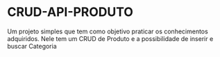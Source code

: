 # CRUD-API-PRODUTO
Um projeto simples que tem como objetivo praticar os conhecimentos adquiridos. Nele tem um CRUD de Produto e a possibilidade de inserir e buscar Categoria
